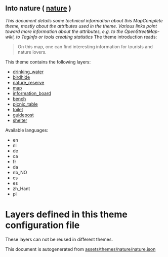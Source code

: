 [//]: # (WARNING: this file is automatically generated. Please find the sources at the bottom and edit those sources)

## Into nature ( [nature](https://mapcomplete.org/nature) )
_This document details some technical information about this MapComplete theme, mostly about the attributes used in the theme. Various links point toward more information about the attributes, e.g. to the OpenStreetMap-wiki, to TagInfo or tools creating statistics_
The theme introduction reads:

> On this map, one can find interesting information for tourists and nature lovers.

This theme contains the following layers:


 - [drinking_water](../Layers/drinking_water.md)
 - [birdhide](../Layers/birdhide.md)
 - [nature_reserve](../Layers/nature_reserve.md)
 - [map](../Layers/map.md)
 - [information_board](../Layers/information_board.md)
 - [bench](../Layers/bench.md)
 - [picnic_table](../Layers/picnic_table.md)
 - [toilet](../Layers/toilet.md)
 - [guidepost](../Layers/guidepost.md)
 - [shelter](../Layers/shelter.md)


Available languages:


 - en
 - nl
 - de
 - ca
 - fr
 - da
 - nb_NO
 - cs
 - es
 - zh_Hant
 - pl


# Layers defined in this theme configuration file
These layers can not be reused in different themes.


This document is autogenerated from [assets/themes/nature/nature.json](https://github.com/pietervdvn/MapComplete/blob/develop/assets/themes/nature/nature.json)
